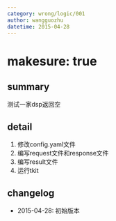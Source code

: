 ```yaml
---
category: wrong/logic/001
author: wangguozhu
datetime: 2015-04-28
---
```


# makesure: true

## summary

测试一家dsp返回空

## detail

1. 修改config.yaml文件
1. 编写request文件和response文件
1. 编写result文件
1. 运行tkit

## changelog

- 2015-04-28: 初始版本
